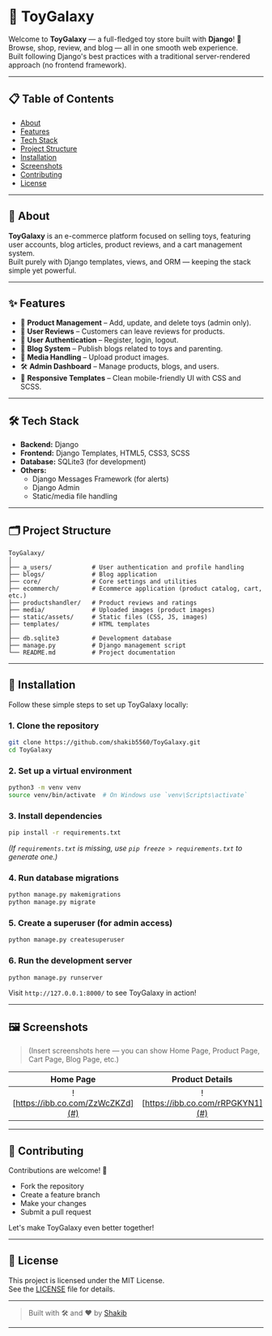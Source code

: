 # 🧸 ToyGalaxy

Welcome to **ToyGalaxy** — a full-fledged toy store built with **Django**! 🚀  
Browse, shop, review, and blog — all in one smooth web experience.  
Built following Django's best practices with a traditional server-rendered approach (no frontend framework).

---

## 📋 Table of Contents
- [About](#about)
- [Features](#features)
- [Tech Stack](#tech-stack)
- [Project Structure](#project-structure)
- [Installation](#installation)
- [Screenshots](#screenshots)
- [Contributing](#contributing)
- [License](#license)

---

## 🌟 About

**ToyGalaxy** is an e-commerce platform focused on selling toys, featuring user accounts, blog articles, product reviews, and a cart management system.  
Built purely with Django templates, views, and ORM — keeping the stack simple yet powerful.

---

## ✨ Features
- 🛒 **Product Management** – Add, update, and delete toys (admin only).
- 📝 **User Reviews** – Customers can leave reviews for products.
- 🔐 **User Authentication** – Register, login, logout.
- 📰 **Blog System** – Publish blogs related to toys and parenting.
- 📂 **Media Handling** – Upload product images.
- 🛠️ **Admin Dashboard** – Manage products, blogs, and users.
- 📱 **Responsive Templates** – Clean mobile-friendly UI with CSS and SCSS.

---

## 🛠️ Tech Stack

- **Backend:** Django
- **Frontend:** Django Templates, HTML5, CSS3, SCSS
- **Database:** SQLite3 (for development)
- **Others:** 
  - Django Messages Framework (for alerts)
  - Django Admin
  - Static/media file handling

---

## 🗂 Project Structure

```
ToyGalaxy/
│
├── a_users/           # User authentication and profile handling
├── blogs/             # Blog application
├── core/              # Core settings and utilities
├── ecommerch/         # Ecommerce application (product catalog, cart, etc.)
├── productshandler/   # Product reviews and ratings
├── media/             # Uploaded images (product images)
├── static/assets/     # Static files (CSS, JS, images)
├── templates/         # HTML templates
│
├── db.sqlite3         # Development database
├── manage.py          # Django management script
└── README.md          # Project documentation
```

---

## 🚀 Installation

Follow these simple steps to set up ToyGalaxy locally:

### 1. Clone the repository

```bash
git clone https://github.com/shakib5560/ToyGalaxy.git
cd ToyGalaxy
```

### 2. Set up a virtual environment

```bash
python3 -m venv venv
source venv/bin/activate  # On Windows use `venv\Scripts\activate`
```

### 3. Install dependencies

```bash
pip install -r requirements.txt
```

*(If `requirements.txt` is missing, use `pip freeze > requirements.txt` to generate one.)*

### 4. Run database migrations

```bash
python manage.py makemigrations
python manage.py migrate
```

### 5. Create a superuser (for admin access)

```bash
python manage.py createsuperuser
```

### 6. Run the development server

```bash
python manage.py runserver
```

Visit `http://127.0.0.1:8000/` to see ToyGalaxy in action!

---

## 🖼️ Screenshots

> (Insert screenshots here — you can show Home Page, Product Page, Cart Page, Blog Page, etc.)

| Home Page | Product Details | Blog |
|:---------:|:---------------:|:----:|
| ![https://ibb.co.com/ZzWcZKZd](#) | ![https://ibb.co.com/rRPGKYN1](#) | ![https://ibb.co.com/sdF7n271](#) |

---

## 🤝 Contributing

Contributions are welcome! 🚀

- Fork the repository
- Create a feature branch
- Make your changes
- Submit a pull request

Let's make ToyGalaxy even better together!

---

## 📜 License

This project is licensed under the MIT License.  
See the [LICENSE](LICENSE) file for details.

---

> Built with 🛠 and ❤️ by [Shakib](https://github.com/shakib5560)

---
